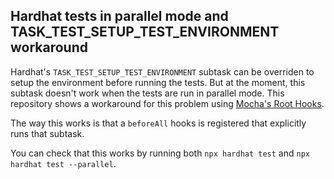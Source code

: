 ## Hardhat tests in parallel mode and TASK_TEST_SETUP_TEST_ENVIRONMENT workaround

Hardhat's `TASK_TEST_SETUP_TEST_ENVIRONMENT` subtask can be overriden to setup the environment before running the tests. But at the moment, this subtask doesn't work when the tests are run in parallel mode. This repository shows a workaround for this problem using [Mocha's Root Hooks](https://mochajs.org/#root-hook-plugins).

The way this works is that a `beforeAll` hooks is registered that explicitly runs that subtask.

You can check that this works by running both `npx hardhat test` and `npx hardhat test --parallel`.
